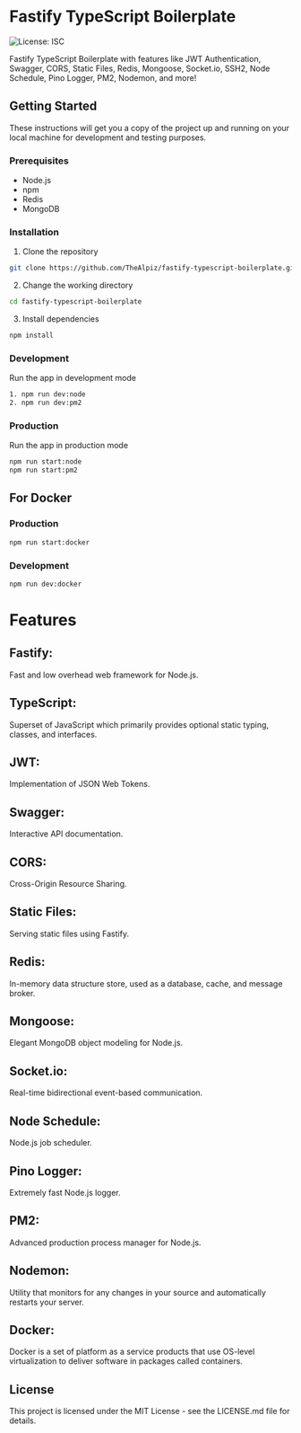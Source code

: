 # Fastify TypeScript Boilerplate

![License: ISC](https://img.shields.io/badge/License-ISC-blue.svg)

Fastify TypeScript Boilerplate with features like JWT Authentication, Swagger, CORS, Static Files, Redis, Mongoose, Socket.io, SSH2, Node Schedule, Pino Logger, PM2, Nodemon, and more!

## Getting Started

These instructions will get you a copy of the project up and running on your local machine for development and testing purposes.

### Prerequisites

- Node.js
- npm
- Redis
- MongoDB

### Installation

1. Clone the repository

```bash
git clone https://github.com/TheAlpiz/fastify-typescript-boilerplate.git
```

2. Change the working directory
```bash
cd fastify-typescript-boilerplate
```

3. Install dependencies
```bash
npm install
```


### Development
Run the app in development mode
```bash
1. npm run dev:node 
2. npm run dev:pm2
```



### Production
Run the app in production mode
```bash
npm run start:node
npm run start:pm2
```

## For Docker
### Production
```bash
npm run start:docker
```

### Development 
```bash
npm run dev:docker 
```

# Features
## Fastify: 
Fast and low overhead web framework for Node.js.
## TypeScript: 
Superset of JavaScript which primarily provides optional static typing, classes, and interfaces.
## JWT: 
Implementation of JSON Web Tokens.
## Swagger: 
Interactive API documentation.
## CORS: 
Cross-Origin Resource Sharing.
## Static Files: 
Serving static files using Fastify.
## Redis: 
In-memory data structure store, used as a database, cache, and message broker.
## Mongoose: 
Elegant MongoDB object modeling for Node.js.
## Socket.io: 
Real-time bidirectional event-based communication.
## Node Schedule: 
Node.js job scheduler.
## Pino Logger: 
Extremely fast Node.js logger.
## PM2: 
Advanced production process manager for Node.js.
## Nodemon: 
Utility that monitors for any changes in your source and automatically restarts your server.
## Docker:
Docker is a set of platform as a service products that use OS-level virtualization to deliver software in packages called containers.

## License
This project is licensed under the MIT License - see the LICENSE.md file for details.

